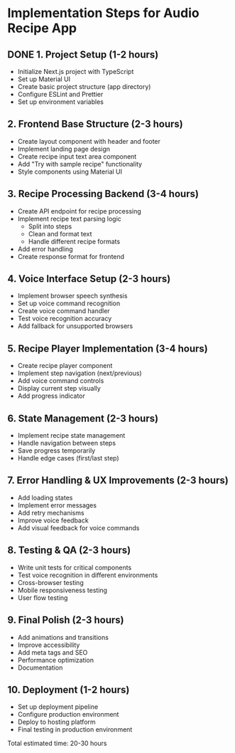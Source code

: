 # Implementation Steps for Audio Recipe App

## DONE 1. Project Setup (1-2 hours)
- Initialize Next.js project with TypeScript
- Set up Material UI
- Create basic project structure (app directory)
- Configure ESLint and Prettier
- Set up environment variables

## 2. Frontend Base Structure (2-3 hours)
- Create layout component with header and footer
- Implement landing page design
- Create recipe input text area component
- Add "Try with sample recipe" functionality
- Style components using Material UI

## 3. Recipe Processing Backend (3-4 hours)
- Create API endpoint for recipe processing
- Implement recipe text parsing logic
  - Split into steps
  - Clean and format text
  - Handle different recipe formats
- Add error handling
- Create response format for frontend

## 4. Voice Interface Setup (2-3 hours)
- Implement browser speech synthesis
- Set up voice command recognition
- Create voice command handler
- Test voice recognition accuracy
- Add fallback for unsupported browsers

## 5. Recipe Player Implementation (3-4 hours)
- Create recipe player component
- Implement step navigation (next/previous)
- Add voice command controls
- Display current step visually
- Add progress indicator

## 6. State Management (2-3 hours)
- Implement recipe state management
- Handle navigation between steps
- Save progress temporarily
- Handle edge cases (first/last step)

## 7. Error Handling & UX Improvements (2-3 hours)
- Add loading states
- Implement error messages
- Add retry mechanisms
- Improve voice feedback
- Add visual feedback for voice commands

## 8. Testing & QA (2-3 hours)
- Write unit tests for critical components
- Test voice recognition in different environments
- Cross-browser testing
- Mobile responsiveness testing
- User flow testing

## 9. Final Polish (2-3 hours)
- Add animations and transitions
- Improve accessibility
- Add meta tags and SEO
- Performance optimization
- Documentation

## 10. Deployment (1-2 hours)
- Set up deployment pipeline
- Configure production environment
- Deploy to hosting platform
- Final testing in production environment

Total estimated time: 20-30 hours